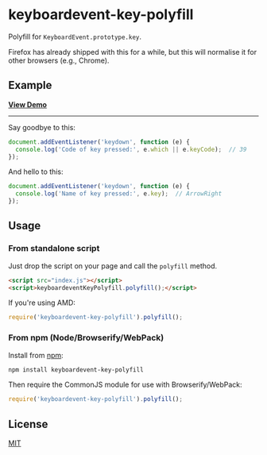 # keyboardevent-key-polyfill

Polyfill for `KeyboardEvent.prototype.key`.

Firefox has already shipped with this for a while, but this will normalise it for other browsers (e.g., Chrome).


## Example

__[View Demo](https://cvan.io/keyboardevent-key-polyfill/)__

<hr>

Say goodbye to this:

```js
document.addEventListener('keydown', function (e) {
  console.log('Code of key pressed:', e.which || e.keyCode);  // 39
});
```

And hello to this:

```js
document.addEventListener('keydown', function (e) {
  console.log('Name of key pressed:', e.key);  // ArrowRight
});
```

## Usage

### From standalone script

Just drop the script on your page and call the `polyfill` method.

```html
<script src="index.js"></script>
<script>keyboardeventKeyPolyfill.polyfill();</script>
```

If you're using AMD:

```js
require('keyboardevent-key-polyfill').polyfill();
```

### From npm (Node/Browserify/WebPack)

Install from [npm](https://www.npmjs.com/package/keyboardevent-key-polyfill):

```bash
npm install keyboardevent-key-polyfill
```

Then require the CommonJS module for use with Browserify/WebPack:

```js
require('keyboardevent-key-polyfill').polyfill();
```

## License

[MIT](LICENCSE)
